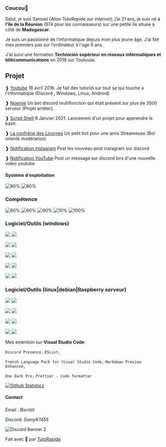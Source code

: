 ### Coucou👋

Salut, je suis Samuel *(Alias  TutoRapide sur internet)*, j’ai 21 ans, je suis né à **l’île de la Réunion** (974 pour les connaisseurs) sur une petite île située à côté de **Madagascar**. 

Je suis un passionné de l’informatique depuis mon plus jeune âge. J’ai fait mes premiers pas sur l’ordinateur à l'age 6 ans.

J'ai suivi une formation **Technicien supérieur en réseaux informatiques et télécommunications** en 2018 sur Toulouse.

## Projet

❱ [Youtube](https://www.youtube.com/TutoRapide) 18 avril 2016. Je fait des tutoriel sur tout se qui touche a l'informatique (Discord , Windows, Linux, Android)

❱ [Noemie](#) Un bot discord multifonction qui était présent sur plus de 3500 serveur (Projet arréter).

❱ [Script Shell](https://github.com/T-TutoRapide) 8 Janvier 2021. Lancement d'un projet pour apprendre le bash.

❱ [La confrérie des Licornes](https://discord.gg/2fRyZpv) Un petit bot pour une amis Streameuse.(Bot orienté modération) 

❱ [Notification instagram](https://github.com/T-TutoRapide/Instagram-Webhook) Post les nouveau post instagram sur discord 

❱ [Notification YouTube](https://github.com/T-TutoRapide/Instagram-Webhook) Post un message sur discord lors d'une nouvelle video youtube  <br/>


#### Systéme d'exploitation

<img src="https://progress-bar.dev/80?title=linux(debian/ubuntu)" alt="80%"> <img src="https://progress-bar.dev/90?title=Windows" alt="80%">


### Compétence

<img src="https://progress-bar.dev/80?title=Nginx" alt="80%"> <img src="https://progress-bar.dev/60?title=Apache" alt="60%"> <img src="https://progress-bar.dev/90?title=wordpress" alt="90%"> <img src="https://progress-bar.dev/10?title=Bash" alt="10%"> <img src="https://progress-bar.dev/100?title=Préparation%20de%20tutoriel" alt="100%">
  
### Logiciel/Outils (windows)

<img src="https://img.shields.io/badge/adobe%20photoshop%20-%2331A8FF.svg?&style=for-the-badge&logo=adobe%20photoshop&logoColor=white"/> <img src="https://img.shields.io/badge/adobe%20premiere%20pro%20-%239999FF.svg?&style=for-the-badge&logo=adobe%20premiere%20pro&logoColor=white"/> 

<img src="https://img.shields.io/badge/visual%20studio%20code%20-%23007ACC.svg?&style=for-the-badge&logo=visual-studio-code&logoColor=white"/> <img src="https://img.shields.io/badge/Nodemon%20-%2376D04B.svg?&style=for-the-badge&logo=Nodemon&logoColor=white"/>

<img src="https://img.shields.io/badge/Node.js%20-%23339933.svg?&style=for-the-badge&logo=node.js&logoColor=white"/> <img src="https://img.shields.io/badge/NPM%20-%23CB3837.svg?&style=for-the-badge&logo=npm&logoColor=white"/>

<img src="https://img.shields.io/badge/Open%20Broadcaster%20Software%20-%23302E31.svg?&style=for-the-badge&logo=OBS-Studio&logoColor=white"/> <img src="https://img.shields.io/badge/raspberry%20pi%20imager%20-%23F05032.svg?&style=for-the-badge&logo=Git&logoColor=white"/>

<img src="https://img.shields.io/badge/GitHub%20Desktop%20-%23A81C7D.svg?&style=for-the-badge&logo=GitHub&logoColor=white"/> <img src="https://img.shields.io/badge/Git%20-%23F05032.svg?&style=for-the-badge&logo=Git&logoColor=white"/>

### Logiciel/Outils (linux|debian|Raspberry *serveur*)

<img src="https://img.shields.io/badge/Node.js%20-%23339933.svg?&style=for-the-badge&logo=node.js&logoColor=white"/> <img src="https://img.shields.io/badge/NPM%20-%23CB3837.svg?&style=for-the-badge&logo=npm&logoColor=white"/>

<img src="https://img.shields.io/badge/NGINX%20-%23269539.svg?&style=for-the-badge&logo=NGINX&logoColor=white"/> <img src="https://img.shields.io/badge/Apache%20-%23D22128.svg?&style=for-the-badge&logo=apache&logoColor=white"/>

<img src="https://img.shields.io/badge/Mysql%20-%234479A1.svg?&style=for-the-badge&logo=MySQL&logoColor=white"/> <img src="https://img.shields.io/badge/MongoDB%20-%2347A248.svg?&style=for-the-badge&logo=MongoDB&logoColor=white"/>

<img src="https://img.shields.io/badge/PHP%20-%23777BB4.svg?&style=for-the-badge&logo=php&logoColor=white"/> <img src="https://img.shields.io/badge/Git%20-%23F05032.svg?&style=for-the-badge&logo=Git&logoColor=white"/>


Mes extention sur **Visual Studio Code**:

`Discord Presence,`
`ESLint,`

`French Language Pack for Visual Studio Code,`
`Markdown Preview Enhanced,`

`One Dark Pro,`
`Prettier - Code formatter`

  [![Github Statistics](https://github-stats.tutorapide.vercel.app/api?username=TutoRapide&theme=radical)](https://github.com/anuraghazra/github-readme-stats)

##### Contact

Email : *Bientôt*

Discord: *Samy#7455*

![Discord Banner 2](https://discordapp.com/api/guilds/753294055554809956/widget.png?style=banner2)

Fait avec 💖 par [TutoRapide](https://discord.gg/YM9XTZP)
